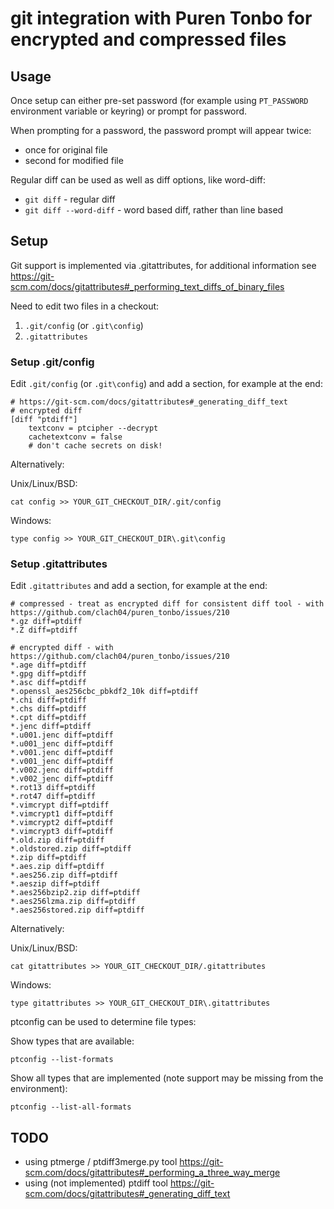 # git integration with Puren Tonbo for encrypted and compressed files

## Usage

Once setup can either pre-set password (for example using `PT_PASSWORD` environment variable or keyring) or prompt for password.

When prompting for a password, the password prompt will appear twice:

  * once for original file
  * second for modified file

Regular diff can be used as well as diff options, like word-diff:

  * `git diff` - regular diff
  * `git diff --word-diff` - word based diff, rather than line based

## Setup

Git support is implemented via .gitattributes, for additional information see
https://git-scm.com/docs/gitattributes#_performing_text_diffs_of_binary_files

Need to edit two files in a checkout:

  1. `.git/config` (or `.git\config`)
  2. `.gitattributes`

### Setup .git/config

Edit `.git/config` (or `.git\config`) and
add a section, for example at the end:

```
# https://git-scm.com/docs/gitattributes#_generating_diff_text
# encrypted diff
[diff "ptdiff"]
	textconv = ptcipher --decrypt
	cachetextconv = false
	# don't cache secrets on disk!
```

Alternatively:

Unix/Linux/BSD:

    cat config >> YOUR_GIT_CHECKOUT_DIR/.git/config

Windows:

    type config >> YOUR_GIT_CHECKOUT_DIR\.git\config

### Setup .gitattributes

Edit `.gitattributes` and
add a section, for example at the end:

```
# compressed - treat as encrypted diff for consistent diff tool - with https://github.com/clach04/puren_tonbo/issues/210
*.gz diff=ptdiff
*.Z diff=ptdiff

# encrypted diff - with https://github.com/clach04/puren_tonbo/issues/210
*.age diff=ptdiff
*.gpg diff=ptdiff
*.asc diff=ptdiff
*.openssl_aes256cbc_pbkdf2_10k diff=ptdiff
*.chi diff=ptdiff
*.chs diff=ptdiff
*.cpt diff=ptdiff
*.jenc diff=ptdiff
*.u001.jenc diff=ptdiff
*.u001_jenc diff=ptdiff
*.v001.jenc diff=ptdiff
*.v001_jenc diff=ptdiff
*.v002.jenc diff=ptdiff
*.v002_jenc diff=ptdiff
*.rot13 diff=ptdiff
*.rot47 diff=ptdiff
*.vimcrypt diff=ptdiff
*.vimcrypt1 diff=ptdiff
*.vimcrypt2 diff=ptdiff
*.vimcrypt3 diff=ptdiff
*.old.zip diff=ptdiff
*.oldstored.zip diff=ptdiff
*.zip diff=ptdiff
*.aes.zip diff=ptdiff
*.aes256.zip diff=ptdiff
*.aeszip diff=ptdiff
*.aes256bzip2.zip diff=ptdiff
*.aes256lzma.zip diff=ptdiff
*.aes256stored.zip diff=ptdiff
```
Alternatively:

Unix/Linux/BSD:

    cat gitattributes >> YOUR_GIT_CHECKOUT_DIR/.gitattributes

Windows:

    type gitattributes >> YOUR_GIT_CHECKOUT_DIR\.gitattributes

ptconfig can be used to determine file types:

Show types that are available:

    ptconfig --list-formats

Show all types that are implemented (note support may be missing from the environment):

    ptconfig --list-all-formats

## TODO

  * using ptmerge / ptdiff3merge.py tool https://git-scm.com/docs/gitattributes#_performing_a_three_way_merge
  * using (not implemented) ptdiff tool https://git-scm.com/docs/gitattributes#_generating_diff_text
